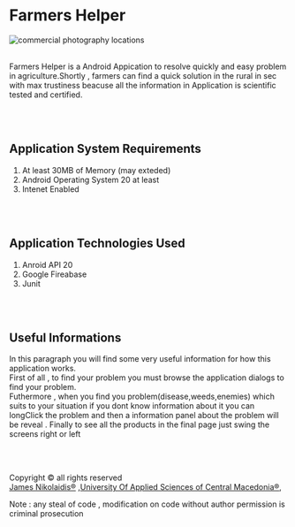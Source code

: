  <h1>Farmers Helper</h1>
<img src="http://i.imgur.com/AYUDeEG.png" alt="commercial photography locations">
<br/>
<br/>
<p>Farmers Helper is a Android Appication to resolve quickly and easy problem in agriculture.Shortly , farmers can find a quick solution in the rural  in sec  with  max trustiness beacuse all the  information in Application is scientific tested and certified.<p>
<br/>
<br/>

<h2>Application System Requirements</h2>
<ol>
<li>At least 30MB of Memory (may exteded)</li>
<li>Android Operating System 20 at least</li>
<li>Intenet Enabled</li>
</ol>
<br/>
<br/>
<h2>Application Technologies Used</h2>
<ol>
<li>Anroid API 20</li>
<li>Google Fireabase</li>
<li>Junit</li>
</ol>

<br/>
<br/>
<h2>Useful Informations</h2>
<p>In this paragraph you will find some very useful information for how this application works.<br/>
First of all , to find your problem you must browse the application dialogs to find your problem.<br/>
Futhermore , when you find you problem(disease,weeds,enemies) which suits to your situation if you dont know information about it you can longClick the problem and then a information panel about the problem will be reveal .
Finally to see all the products in the final page just swing the screens right or left 
</p>
<br/>
<br/>
<p>Copyright &copy; all rights reserved <br/> <a href="https://github.com/JamesNikolaidis">James Nikolaidis&reg;</a> ,<a href="http://informatics.teicm.gr/">University Of Applied Sciences of Central Macedonia&reg;</a>,


<p>Note : any steal of code , modification on code without author permission is criminal prosecution </p>

